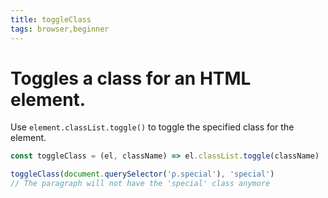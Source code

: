 ```yaml
---
title: toggleClass
tags: browser,beginner
---
```


# Toggles a class for an HTML element.

Use `element.classList.toggle()` to toggle the specified class for the element.

```js
const toggleClass = (el, className) => el.classList.toggle(className)
```

```js
toggleClass(document.querySelector('p.special'), 'special')
// The paragraph will not have the 'special' class anymore
```
